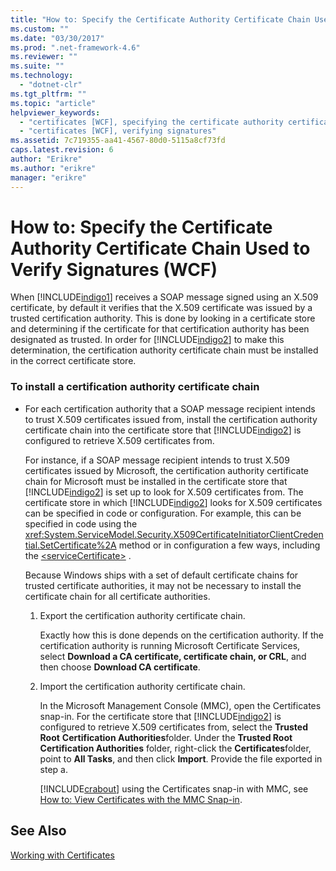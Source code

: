 ```yaml
---
title: "How to: Specify the Certificate Authority Certificate Chain Used to Verify Signatures (WCF) | Microsoft Docs"
ms.custom: ""
ms.date: "03/30/2017"
ms.prod: ".net-framework-4.6"
ms.reviewer: ""
ms.suite: ""
ms.technology: 
  - "dotnet-clr"
ms.tgt_pltfrm: ""
ms.topic: "article"
helpviewer_keywords: 
  - "certificates [WCF], specifying the certificate authority certificate chain"
  - "certificates [WCF], verifying signatures"
ms.assetid: 7c719355-aa41-4567-80d0-5115a8cf73fd
caps.latest.revision: 6
author: "Erikre"
ms.author: "erikre"
manager: "erikre"
---
```

# How to: Specify the Certificate Authority Certificate Chain Used to Verify Signatures (WCF)
When [!INCLUDE[indigo1](../../../../includes/indigo1-md.md)] receives a SOAP message signed using an X.509 certificate, by default it verifies that the X.509 certificate was issued by a trusted certification authority. This is done by looking in a certificate store and determining if the certificate for that certification authority has been designated as trusted. In order for [!INCLUDE[indigo2](../../../../includes/indigo2-md.md)] to make this determination, the certification authority certificate chain must be installed in the correct certificate store.  
  
### To install a certification authority certificate chain  
  
-   For each certification authority that a SOAP message recipient intends to trust X.509 certificates issued from, install the certification authority certificate chain into the certificate store that [!INCLUDE[indigo2](../../../../includes/indigo2-md.md)] is configured to retrieve X.509 certificates from.  
  
     For instance, if a SOAP message recipient intends to trust X.509 certificates issued by Microsoft, the certification authority certificate chain for Microsoft must be installed in the certificate store that [!INCLUDE[indigo2](../../../../includes/indigo2-md.md)] is set up to look for X.509 certificates from. The certificate store in which [!INCLUDE[indigo2](../../../../includes/indigo2-md.md)] looks for X.509 certificates can be specified in code or configuration. For example, this can be specified in code using the <xref:System.ServiceModel.Security.X509CertificateInitiatorClientCredential.SetCertificate%2A> method or in configuration a few ways, including the [\<serviceCertificate>](../../../../docs/framework/configuring-apps/file-schema/wcf/servicecertificate-of-clientcredentials-element.md) .  
  
     Because Windows ships with a set of default certificate chains for trusted certificate authorities, it may not be necessary to install the certificate chain for all certificate authorities.  
  
    1.  Export the certification authority certificate chain.  
  
         Exactly how this is done depends on the certification authority. If the certification authority is running Microsoft Certificate Services, select **Download a CA certificate, certificate chain, or CRL**, and then choose **Download CA certificate**.  
  
    2.  Import the certification authority certificate chain.  
  
         In the Microsoft Management Console (MMC), open the Certificates snap-in. For the certificate store that [!INCLUDE[indigo2](../../../../includes/indigo2-md.md)] is configured to retrieve X.509 certificates from, select the **Trusted Root** **Certification Authorities**folder. Under the **Trusted Root Certification Authorities** folder, right-click the **Certificates**folder, point to **All Tasks**, and then click **Import**. Provide the file exported in step a.  
  
         [!INCLUDE[crabout](../../../../includes/crabout-md.md)] using the Certificates snap-in with MMC, see [How to: View Certificates with the MMC Snap-in](../../../../docs/framework/wcf/feature-details/how-to-view-certificates-with-the-mmc-snap-in.md).  
  
## See Also  
 [Working with Certificates](../../../../docs/framework/wcf/feature-details/working-with-certificates.md)